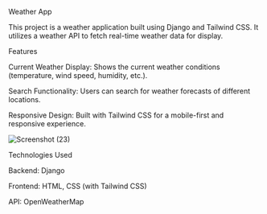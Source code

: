 Weather App

This project is a weather application built using Django and Tailwind CSS. It utilizes a weather API to fetch real-time weather data for display.


Features

Current Weather Display: Shows the current weather conditions (temperature, wind speed, humidity, etc.).

Search Functionality: Users can search for weather forecasts of different locations.

Responsive Design: Built with Tailwind CSS for a mobile-first and responsive experience.

![Screenshot (23)](https://github.com/thenovember19th/Weather_app_in_django/assets/97221801/2ceea31e-0a03-4222-80df-ada103e3af04)



Technologies Used

Backend: Django

Frontend: HTML, CSS (with Tailwind CSS)

API: OpenWeatherMap
